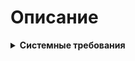 # Описание
<details>
	<summary><b>Системные требования</b></summary>
    - ОС  Ubuntu 21.10
    - Версия php 7.1
    - ttt
    - dsd
</details>